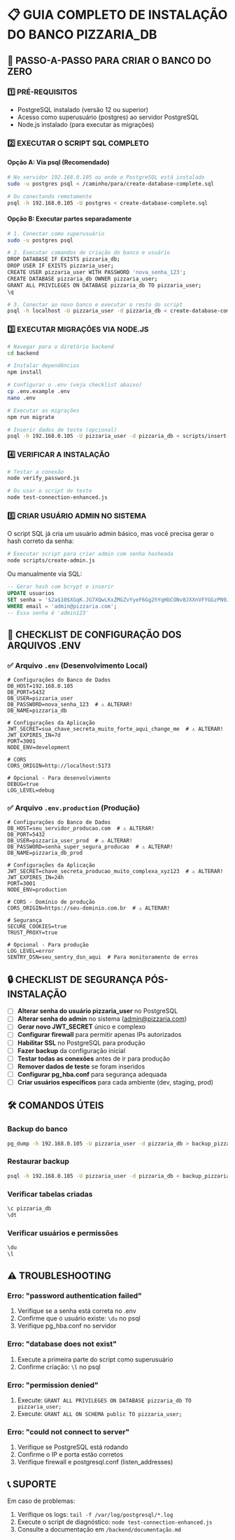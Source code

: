 # 📋 GUIA COMPLETO DE INSTALAÇÃO DO BANCO PIZZARIA_DB

## 🚀 PASSO-A-PASSO PARA CRIAR O BANCO DO ZERO

### 1️⃣ PRÉ-REQUISITOS
- PostgreSQL instalado (versão 12 ou superior)
- Acesso como superusuário (postgres) ao servidor PostgreSQL
- Node.js instalado (para executar as migrações)

### 2️⃣ EXECUTAR O SCRIPT SQL COMPLETO

#### Opção A: Via psql (Recomendado)
```bash
# No servidor 192.168.0.105 ou onde o PostgreSQL está instalado
sudo -u postgres psql < /caminho/para/create-database-complete.sql

# Ou conectando remotamente
psql -h 192.168.0.105 -U postgres < create-database-complete.sql
```

#### Opção B: Executar partes separadamente
```bash
# 1. Conectar como superusuário
sudo -u postgres psql

# 2. Executar comandos de criação do banco e usuário
DROP DATABASE IF EXISTS pizzaria_db;
DROP USER IF EXISTS pizzaria_user;
CREATE USER pizzaria_user WITH PASSWORD 'nova_senha_123';
CREATE DATABASE pizzaria_db OWNER pizzaria_user;
GRANT ALL PRIVILEGES ON DATABASE pizzaria_db TO pizzaria_user;
\q

# 3. Conectar ao novo banco e executar o resto do script
psql -h localhost -U pizzaria_user -d pizzaria_db < create-database-complete.sql
```

### 3️⃣ EXECUTAR MIGRAÇÕES VIA NODE.JS

```bash
# Navegar para o diretório backend
cd backend

# Instalar dependências
npm install

# Configurar o .env (veja checklist abaixo)
cp .env.example .env
nano .env

# Executar as migrações
npm run migrate

# Inserir dados de teste (opcional)
psql -h 192.168.0.105 -U pizzaria_user -d pizzaria_db < scripts/insert-test-data.sql
```

### 4️⃣ VERIFICAR A INSTALAÇÃO

```bash
# Testar a conexão
node verify_password.js

# Ou usar o script de teste
node test-connection-enhanced.js
```

### 5️⃣ CRIAR USUÁRIO ADMIN NO SISTEMA

O script SQL já cria um usuário admin básico, mas você precisa gerar o hash correto da senha:

```bash
# Executar script para criar admin com senha hasheada
node scripts/create-admin.js
```

Ou manualmente via SQL:
```sql
-- Gerar hash com bcrypt e inserir
UPDATE usuarios 
SET senha = '$2a$10$XGqK.JG7XQwLKxZMGZvYyeF6Gg2hYqHbCONv8JXXnVFYGGzPN9Jxu' 
WHERE email = 'admin@pizzaria.com';
-- Essa senha é 'admin123'
```

## 📝 CHECKLIST DE CONFIGURAÇÃO DOS ARQUIVOS .ENV

### ✅ Arquivo `.env` (Desenvolvimento Local)

```env
# Configurações do Banco de Dados
DB_HOST=192.168.0.105
DB_PORT=5432
DB_USER=pizzaria_user
DB_PASSWORD=nova_senha_123  # ⚠️ ALTERAR!
DB_NAME=pizzaria_db

# Configurações da Aplicação
JWT_SECRET=sua_chave_secreta_muito_forte_aqui_change_me  # ⚠️ ALTERAR!
JWT_EXPIRES_IN=7d
PORT=3001
NODE_ENV=development

# CORS
CORS_ORIGIN=http://localhost:5173

# Opcional - Para desenvolvimento
DEBUG=true
LOG_LEVEL=debug
```

### ✅ Arquivo `.env.production` (Produção)

```env
# Configurações do Banco de Dados
DB_HOST=seu_servidor_producao.com  # ⚠️ ALTERAR!
DB_PORT=5432
DB_USER=pizzaria_user_prod  # ⚠️ ALTERAR!
DB_PASSWORD=senha_super_segura_producao  # ⚠️ ALTERAR!
DB_NAME=pizzaria_db_prod

# Configurações da Aplicação
JWT_SECRET=chave_secreta_producao_muito_complexa_xyz123  # ⚠️ ALTERAR!
JWT_EXPIRES_IN=24h
PORT=3001
NODE_ENV=production

# CORS - Domínio de produção
CORS_ORIGIN=https://seu-dominio.com.br  # ⚠️ ALTERAR!

# Segurança
SECURE_COOKIES=true
TRUST_PROXY=true

# Opcional - Para produção
LOG_LEVEL=error
SENTRY_DSN=seu_sentry_dsn_aqui  # Para monitoramento de erros
```

## 🔒 CHECKLIST DE SEGURANÇA PÓS-INSTALAÇÃO

- [ ] **Alterar senha do usuário pizzaria_user** no PostgreSQL
- [ ] **Alterar senha do admin** no sistema (admin@pizzaria.com)
- [ ] **Gerar novo JWT_SECRET** único e complexo
- [ ] **Configurar firewall** para permitir apenas IPs autorizados
- [ ] **Habilitar SSL** no PostgreSQL para produção
- [ ] **Fazer backup** da configuração inicial
- [ ] **Testar todas as conexões** antes de ir para produção
- [ ] **Remover dados de teste** se foram inseridos
- [ ] **Configurar pg_hba.conf** para segurança adequada
- [ ] **Criar usuários específicos** para cada ambiente (dev, staging, prod)

## 🛠️ COMANDOS ÚTEIS

### Backup do banco
```bash
pg_dump -h 192.168.0.105 -U pizzaria_user -d pizzaria_db > backup_pizzaria_$(date +%Y%m%d).sql
```

### Restaurar backup
```bash
psql -h 192.168.0.105 -U pizzaria_user -d pizzaria_db < backup_pizzaria_20240101.sql
```

### Verificar tabelas criadas
```sql
\c pizzaria_db
\dt
```

### Verificar usuários e permissões
```sql
\du
\l
```

## ⚠️ TROUBLESHOOTING

### Erro: "password authentication failed"
1. Verifique se a senha está correta no .env
2. Confirme que o usuário existe: `\du` no psql
3. Verifique pg_hba.conf no servidor

### Erro: "database does not exist"
1. Execute a primeira parte do script como superusuário
2. Confirme criação: `\l` no psql

### Erro: "permission denied"
1. Execute: `GRANT ALL PRIVILEGES ON DATABASE pizzaria_db TO pizzaria_user;`
2. Execute: `GRANT ALL ON SCHEMA public TO pizzaria_user;`

### Erro: "could not connect to server"
1. Verifique se PostgreSQL está rodando
2. Confirme o IP e porta estão corretos
3. Verifique firewall e postgresql.conf (listen_addresses)

## 📞 SUPORTE

Em caso de problemas:
1. Verifique os logs: `tail -f /var/log/postgresql/*.log`
2. Execute o script de diagnóstico: `node test-connection-enhanced.js`
3. Consulte a documentação em `/backend/documentação.md`
